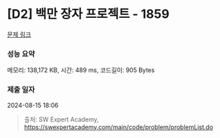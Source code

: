 # [D2] 백만 장자 프로젝트 - 1859 

[문제 링크](https://swexpertacademy.com/main/code/problem/problemDetail.do?contestProbId=AV5LrsUaDxcDFAXc) 

### 성능 요약

메모리: 138,172 KB, 시간: 489 ms, 코드길이: 905 Bytes

### 제출 일자

2024-08-15 18:06



> 출처: SW Expert Academy, https://swexpertacademy.com/main/code/problem/problemList.do